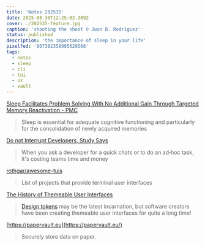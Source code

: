 ```yaml
---
title: 'Notes 202535'
date: 2025-08-30T12:25:03.309Z
cover: ./202535-feature.jpg
caption: 'shooting the shoot © Juan B. Rodriguez'
status: published
description: 'the importance of sleep in your life'
pixelfed: '867382358995629568'
tags:
  - notes
  - sleep
  - cli
  - tui
  - ux
  - vault
---
```


[Sleep Facilitates Problem Solving With No Additional Gain Through Targeted Memory Reactivation - PMC](https://pmc.ncbi.nlm.nih.gov/articles/PMC7965947)

> Sleep is essential for adequate cognitive functioning and particularly for the consolidation of newly acquired memories

[Do not Interrupt Developers, Study Says](https://shiftmag.dev/do-not-interrupt-developers-study-says-5715/)

> When you ask a developer for a quick chats or to do an ad‑hoc task, it's costing teams time and money

[rothgar/awesome-tuis](https://github.com/rothgar/awesome-tuis)

> List of projects that provide terminal user interfaces

[The History of Themeable User Interfaces](https://bradfrost.com/blog/post/the-history-of-themeable-user-interfaces/)

> [Design tokens](https://designtokenscourse.com/) may be the latest incarnation, but software creators have been creating themeable user interfaces for quite a long time!

[https://papervault.eu](https://papervault.eu/)

> Securely store data on paper.

